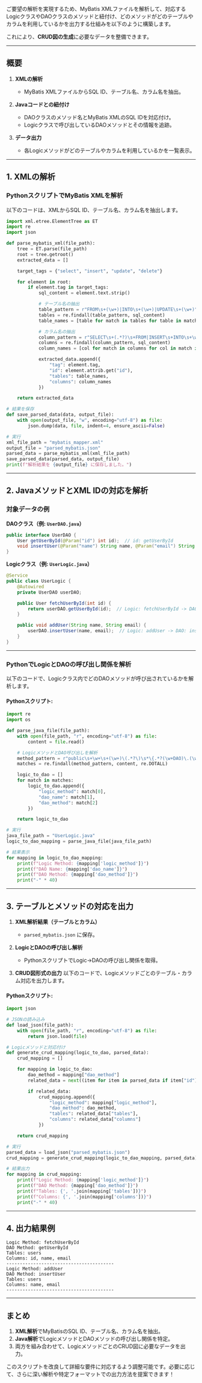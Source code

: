 ご要望の解析を実現するため、MyBatis XMLファイルを解析して、対応するLogicクラスやDAOクラスのメソッドと紐付け、どのメソッドがどのテーブルやカラムを利用しているかを出力する仕組みを以下のように構築します。

これにより、**CRUD図の生成**に必要なデータを整備できます。

---

## **概要**
1. **XMLの解析**
   - MyBatis XMLファイルからSQL ID、テーブル名、カラム名を抽出。

2. **Javaコードとの紐付け**
   - DAOクラスのメソッド名とMyBatis XMLのSQL IDを対応付け。
   - Logicクラスで呼び出しているDAOメソッドとその情報を追跡。

3. **データ出力**
   - 各Logicメソッドがどのテーブルやカラムを利用しているかを一覧表示。

---

## **1. XMLの解析**
### **PythonスクリプトでMyBatis XMLを解析**
以下のコードは、XMLからSQL ID、テーブル名、カラム名を抽出します。

```python
import xml.etree.ElementTree as ET
import re
import json

def parse_mybatis_xml(file_path):
    tree = ET.parse(file_path)
    root = tree.getroot()
    extracted_data = []

    target_tags = {"select", "insert", "update", "delete"}

    for element in root:
        if element.tag in target_tags:
            sql_content = element.text.strip()

            # テーブル名の抽出
            table_pattern = r"FROM\s+(\w+)|INTO\s+(\w+)|UPDATE\s+(\w+)"
            tables = re.findall(table_pattern, sql_content)
            table_names = [table for match in tables for table in match if table]

            # カラム名の抽出
            column_pattern = r"SELECT\s+(.*?)\s+FROM|INSERT\s+INTO\s+\w+\s+\((.*?)\)|UPDATE\s+\w+\s+SET\s+(.*?)\="
            columns = re.findall(column_pattern, sql_content)
            column_names = [col for match in columns for col in match if col]

            extracted_data.append({
                "tag": element.tag,
                "id": element.attrib.get("id"),
                "tables": table_names,
                "columns": column_names
            })

    return extracted_data

# 結果を保存
def save_parsed_data(data, output_file):
    with open(output_file, "w", encoding="utf-8") as file:
        json.dump(data, file, indent=4, ensure_ascii=False)

# 実行
xml_file_path = "mybatis_mapper.xml"
output_file = "parsed_mybatis.json"
parsed_data = parse_mybatis_xml(xml_file_path)
save_parsed_data(parsed_data, output_file)
print(f"解析結果を {output_file} に保存しました。")
```

---

## **2. JavaメソッドとXML IDの対応を解析**

### **対象データの例**
**DAOクラス（例: `UserDAO.java`）**
```java
public interface UserDAO {
    User getUserById(@Param("id") int id);  // id: getUserById
    void insertUser(@Param("name") String name, @Param("email") String email);  // id: insertUser
}
```

**Logicクラス（例: `UserLogic.java`）**
```java
@Service
public class UserLogic {
    @Autowired
    private UserDAO userDAO;

    public User fetchUserById(int id) {
        return userDAO.getUserById(id);  // Logic: fetchUserById -> DAO: getUserById
    }

    public void addUser(String name, String email) {
        userDAO.insertUser(name, email);  // Logic: addUser -> DAO: insertUser
    }
}
```

---

### **PythonでLogicとDAOの呼び出し関係を解析**
以下のコードで、Logicクラス内でどのDAOメソッドが呼び出されているかを解析します。

#### Pythonスクリプト:
```python
import re
import os

def parse_java_file(file_path):
    with open(file_path, "r", encoding="utf-8") as file:
        content = file.read()

    # LogicメソッドとDAO呼び出しを解析
    method_pattern = r"public\s+\w+\s+(\w+)\(.*?\)\s*\{.*?(\w+DAO)\.(\w+)\(.*?\);"
    matches = re.findall(method_pattern, content, re.DOTALL)

    logic_to_dao = []
    for match in matches:
        logic_to_dao.append({
            "logic_method": match[0],
            "dao_name": match[1],
            "dao_method": match[2]
        })

    return logic_to_dao

# 実行
java_file_path = "UserLogic.java"
logic_to_dao_mapping = parse_java_file(java_file_path)

# 結果表示
for mapping in logic_to_dao_mapping:
    print(f"Logic Method: {mapping['logic_method']}")
    print(f"DAO Name: {mapping['dao_name']}")
    print(f"DAO Method: {mapping['dao_method']}")
    print("-" * 40)
```

---

## **3. テーブルとメソッドの対応を出力**

1. **XML解析結果（テーブルとカラム）**
   - `parsed_mybatis.json` に保存。

2. **LogicとDAOの呼び出し解析**
   - PythonスクリプトでLogic→DAOの呼び出し関係を取得。

3. **CRUD図形式の出力**
以下のコードで、Logicメソッドごとのテーブル・カラム対応を出力します。

#### Pythonスクリプト:
```python
import json

# JSONの読み込み
def load_json(file_path):
    with open(file_path, "r", encoding="utf-8") as file:
        return json.load(file)

# Logicメソッドと対応付け
def generate_crud_mapping(logic_to_dao, parsed_data):
    crud_mapping = []

    for mapping in logic_to_dao:
        dao_method = mapping["dao_method"]
        related_data = next((item for item in parsed_data if item["id"] == dao_method), None)

        if related_data:
            crud_mapping.append({
                "logic_method": mapping["logic_method"],
                "dao_method": dao_method,
                "tables": related_data["tables"],
                "columns": related_data["columns"]
            })

    return crud_mapping

# 実行
parsed_data = load_json("parsed_mybatis.json")
crud_mapping = generate_crud_mapping(logic_to_dao_mapping, parsed_data)

# 結果出力
for mapping in crud_mapping:
    print(f"Logic Method: {mapping['logic_method']}")
    print(f"DAO Method: {mapping['dao_method']}")
    print(f"Tables: {', '.join(mapping['tables'])}")
    print(f"Columns: {', '.join(mapping['columns'])}")
    print("-" * 40)
```

---

## **4. 出力結果例**
```
Logic Method: fetchUserById
DAO Method: getUserById
Tables: users
Columns: id, name, email
----------------------------------------
Logic Method: addUser
DAO Method: insertUser
Tables: users
Columns: name, email
----------------------------------------
```

---

## **まとめ**
1. **XML解析**でMyBatisのSQL ID、テーブル名、カラム名を抽出。
2. **Java解析**でLogicメソッドとDAOメソッドの呼び出し関係を特定。
3. 両方を組み合わせて、LogicメソッドごとのCRUD図に必要なデータを出力。

このスクリプトを改良して詳細な要件に対応するよう調整可能です。必要に応じて、さらに深い解析や特定フォーマットでの出力方法を提案できます！